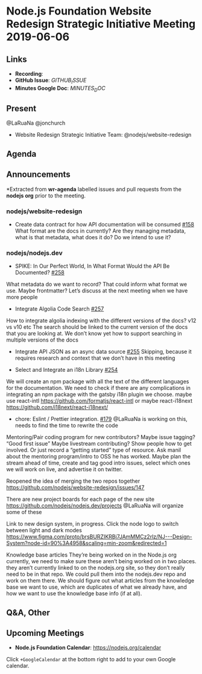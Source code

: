 # Node.js Foundation Website Redesign Strategic Initiative Meeting 2019-06-06

## Links

* **Recording**:
* **GitHub Issue**: $GITHUB_ISSUE$
* **Minutes Google Doc**: $MINUTES_DOC$

## Present
@LaRuaNa
@jonchurch

* Website Redesign Strategic Initiative Team: @nodejs/website-redesign

 


 ## Agenda

 ## Announcements

 *Extracted from **wr-agenda** labelled issues and pull requests from the **nodejs org** prior to the meeting.

 ### nodejs/website-redesign

 * Create data contract for how API documentation will be consumed [#158](https://github.com/nodejs/website-redesign/issues/158)
 What format are  the docs in currently? Are they managing metadata, what is that metadata, what does it do? Do we intend to use it?

 ### nodejs/nodejs.dev

 * SPIKE: In Our Perfect World, In What Format Would the API Be Documented? [#258](https://github.com/nodejs/nodejs.dev/issues/258)

 What metadata do we want to record? That could inform what format we use. Maybe frontmatter? Let’s discuss at the next meeting when we have more people 

 * Integrate Algolia Code Search [#257](https://github.com/nodejs/nodejs.dev/issues/257)

 How to integrate algolia indexing with the different versions of the docs? v12 vs v10 etc
 The search should be linked to the current version of the docs that you are looking at.
 We don’t know yet how to support searching in multiple versions of the docs

 * Integrate API JSON as an async data source [#255](https://github.com/nodejs/nodejs.dev/issues/255)
 Skipping, because it requires research and context that we don’t have in this meeting

 * Select and Integrate an i18n Library [#254](https://github.com/nodejs/nodejs.dev/issues/254)

 We will create an npm package with all the text of the different languages for the documentation.
 We need to check if there are any complications in integrating an npm package with the gatsby i18n plugin we choose.
 maybe use react-intl https://github.com/formatjs/react-intl
 or maybe react-i18next https://github.com/i18next/react-i18next/

 * chore: Eslint / Prettier integration. [#179](https://github.com/nodejs/nodejs.dev/pull/179)
 @LaRuaNa is working on this, needs to find the time to rewrite the code

 Mentoring/Pair coding program for new contributors?
 Maybe issue tagging? “Good first issue”
 Maybe livestream contributing? Show people how to get involved. Or just record a “getting started” type of resource. 
 Ask manil about the mentoring program/intro to OSS he has worked.
 Maybe plan the stream ahead of time, create and tag good intro issues, select which ones we will work on live, and advertise it on twitter.

 Reopened the idea of merging the two repos together https://github.com/nodejs/website-redesign/issues/147


 There are new project boards for each page of the new site
 https://github.com/nodejs/nodejs.dev/projects
 @LaRuaNa will organize some of these

 Link to new design system, in progress. Click the node logo to switch between light and dark modes
 https://www.figma.com/proto/brsBURZIKRBj7JAmMMCz2rlz/NJ---Design-System?node-id=90%3A4958&scaling=min-zoom&redirected=1

 Knowledge base articles
 They’re being worked on in the Node.js org currently, we need to make sure these aren’t being worked on in two places. they aren’t currently linked to on the nodejs.org site, so they don’t really need to be in that repo. 
 We could pull them into the nodejs.dev repo and work on them there.
 We should figure out what articles from the knowledge base we want to use, which are duplicates of what we already have, and how we want to use the knowledge base info (if at all).

 ## Q&A, Other

 ## Upcoming Meetings

 * **Node.js Foundation Calendar**: https://nodejs.org/calendar

 Click `+GoogleCalendar` at the bottom right to add to your own Google calendar.

